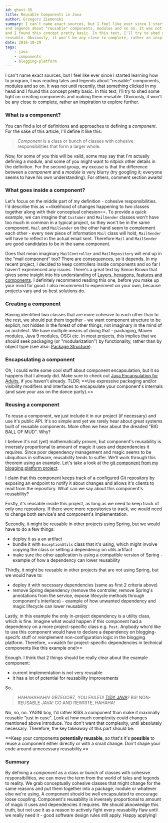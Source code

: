 ```yaml
---
id: ghost-35
title: Reusable Components in Java
author: Grzegorz Ziemonski
summary: I can't name exact sources, but I feel like ever since I started learning how to program, I was reading tales
and legends about "reusable" components, modules and so on. It was not until recently, that something clicked in my head
and I found this concept pretty basic. In this text, I'll try to shed some light on creating components and making them
reusable. Obviously, it won't be any close to complete, rather an inspiration to explore further.
date: 2016-10-29
tags:
    - java
    - components
    - blogging-platform
---
```

I can't name exact sources, but I feel like ever since I started learning how to program, I was reading tales and legends about "reusable" components, modules and so on. It was not until recently, that something clicked in my head and I found this concept pretty basic. In this text, I'll try to shed some light on creating components and making them reusable. Obviously, it won't be any close to complete, rather an inspiration to explore further.

### What is a component?
You can find a lot of definitions and approaches to defining a *component*. For the sake of this article, I'll define it like this:

> *Component* is a class or bunch of classes with cohesive responsibilities that form a larger whole.

Now, for some of you this will be valid, some may say that I'm actually defining a *module*, and some of you might want to nitpick other details in the definition. For the second group, my excuse is that the difference between a *component* and a *module* is very blurry (try googling it; everyone seems to have his own understanding). For others, comment section awaits!

### What goes inside a component?
Let's focus on the middle part of my definition - cohesive responsibilities. I'd describe this as ==likelihood of changes happening to two classes together along with their conceptual cohesion==. To provide a quick example, we can imagine that `Customer` and `MailSender` classes won't have too much in common in a typical project, so they won't be in the same component. `Mail` and `MailSender` on the other hand seem to complement each other - every new piece of information `Mail` class will hold, `MailSender` will have to reflect in the actual email sent. Therefore `Mail` and `MailSender` are good candidates to be in the same component.

Does that mean imaginary `MailController` and `MailRepository` will end up in the "mail component" too? There are consequences, so it depends. In my recent project, I decided to keep controllers inside components and so far I haven't experienced any issues. There's a great text by Simon Brown that gives some insight into his understanding of [Layers, hexagons, features and components](http://www.codingthearchitecture.com/2016/04/25/layers_hexagons_features_and_components.html). I definitely recommend reading this one, before you make up your mind for good. I also recommend to experiment on your own, because projects vary and so best solutions do.

### Creating a component
Having identified two classes that are more cohesive to each other than to the rest, we should put them together - we want component structure to be explicit, not hidden in the forest of other things, not imaginary in the mind of an architect. We have multiple means of doing that - packaging, Maven modules, Java 9 modules, OSGi etc. In most projects, this implies that we should seek packaging (or "modularization") by functionality, rather than by object type (see also: [Package Structure](http://tidyjava.com/package-structure/)).

### Encapsulating a component
Oh, I could write some cool stuff about component encapsulation, but it so happens that I already did. Make sure to check out [Java Encapsulation for Adults](http://tidyjava.com/java-encapsulation-for-adults/), if you haven't already. TLDR; ==Use expressive packaging and/or visibility modifiers and interfaces to encapsulate your component's internals (and save your ass on the dance party).==

### Reusing a component
To reuse a component, we just include it in our project (if necessary) and use it's public API. It's so simple and yet we rarely hear about great systems built of reusable components. More often we hear about the dreaded "BIG BALL OF MUD". Why?

I believe it's not (yet) mathematically proven, but component's reusability is inversely proportional to amount of magic it uses and dependencies it requires. Since poor dependency management and magic seems to be ubiquitous in software, reusability tends to suffer. We'll work through this theorem using an example. Let's take a look at the [git component from my blogging platform project](https://github.com/tidyjava/blogging-platform/tree/reusable-components-article/src/main/java/com/tidyjava/bp/git).

I claim that this component keeps track of a configured Git repository by exposing an endpoint to notify it about changes and allows it's clients to read from the repository. What can we say about this component's reusability?

Firstly, it's reusable inside this project, as long as we need to keep track of only one repository. If there were more repositories to track, we would need to change both service's and component's implementation.

Secondly, it might be reusable in other projects using Spring, but we would have to do a few things:

* deploy it as a an artifact
* bundle it with `ExceptionUtils` class that it's using, which might involve copying the class or setting a dependency on utils artifact
* make sure the other application is using a compatible version of Spring - example of how a dependency can lower reusability

Thirdly, it might be reusable in other projects that are not using Spring, but we would have to:

* deploy it with necessary dependencies (same as first 2 criteria above)
* remove Spring dependency (remove the controller, remove Spring's annotations from the service, expose lifecycle methods through component's interface) - example of how unwanted dependency and magic lifecycle can lower reusability

Lastly, in this example the only in-project dependency is a utility class, which is fine. Imagine what would happen if this component had a dependency on a more project-specific class e.g. `Post`. Anybody who'd like to use this component would have to declare a dependency on blogging-specifc stuff or reimplement non-configuration logic in the blogging platform. Therefore, ==watch for project-specific dependencies in technical components like this example one!==

Enough. I think that 2 things should be really clear about the example component:

* current implementation is not very reusable
* it has a lot of potential for reusability improvements

So..

> HAHAHAHAHA! GRZEGORZ, YOU FAILED! [TIDY JAVA](http://tidyjava.com)? BS! NON-REUSABLE JAVA! GO AND REWRITE, HAHAHA!

No, no, no. YAGNI boy, I'd rather KISS a component than make it maximally reusable "just in case". Look at how much complexity could changes mentioned above introduce. You don't want that complexity, until absolutely necessary. Therefore, the key takeaway of this part should be:

==Keep your components **potentially reusable**, so that's it's **possible** to reuse a component either directly or with a small change. Don't shape your code around unnecessary reusability.==

### Summary
By defining a *component* as a class or bunch of classes with cohesive responsibilities, we can move the term from the world of tales and legends to reality. We grab conceptually cohesive classes that might change for the same reasons and put them together into a package, module or whatever else we're using. A component should be well encapsulated to encourage loose coupling. Component's reusability is inversely proportional to amount of magic it uses and dependencies it requires. We should aknowledge this truth, but not use it as a reason to actively fight every reusability flaw until we really need it - good software design rules still apply. Happy applying!